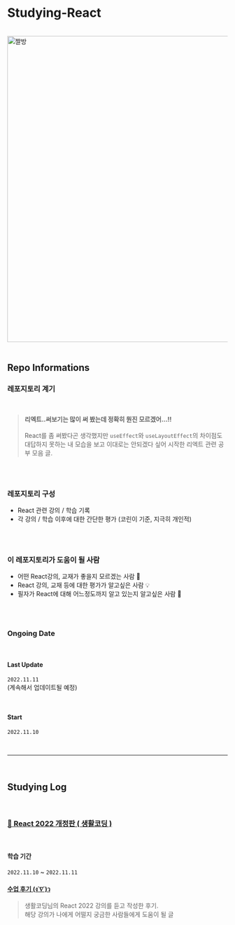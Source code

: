 # Studying-React

<br/>

<img src="https://img1.daumcdn.net/thumb/R1280x0/?scode=mtistory2&fname=https%3A%2F%2Fk.kakaocdn.net%2Fdn%2FFzu2L%2FbtrQUBH76F7%2F6FfTNS4yIxOidZIsz5yK50%2Fimg.png" width="700" alt="짤방" />

<br/>
<br/>

## Repo Informations

### 레포지토리 계기

<br/>

> <b>리엑트..써보기는 많이 써 봤는데 정확히 뭔진 모르겠어...!! </b><br/><br/>
> React를 좀 써봤다곤 생각했지만 `useEffect`와 `useLayoutEffect`의 차이점도 대답하지 못하는 내 모습을 보고 이대로는 안되겠다 싶어 시작한 리엑트 관련 공부 모음 글.

<br/>
<br/>

### 레포지토리 구성

-   React 관련 강의 / 학습 기록
-   각 강의 / 학습 이후에 대한 간단한 평가 (코린이 기준, 지극히 개인적)

<br/>
<br/>

### 이 레포지토리가 도움이 될 사람

-   어떤 React강의, 교재가 좋을지 모르겠는 사람 🤔
-   React 강의, 교재 등에 대한 평가가 알고싶은 사람 💡
-   필자가 React에 대해 어느정도까지 알고 있는지 알고싶은 사람 👀

<br/>
<br/>

### Ongoing Date

<br/>

#### Last Update

`2022.11.11`<br/>
(계속해서 업데이트될 예정)

<br/>

#### Start

`2022.11.10`
<br/>

<br/>

---

<br/>

## Studying Log

<br/>

### [📁 React 2022 개정판 ( 생활코딩 )](https://github.com/MayOwall/studying-react/tree/main/react2022_lifeCoding)

<br/>

#### 학습 기간

`2022.11.10` ~ `2022.11.11`

#### [수업 후기 (ง˙∇˙)ว](https://github.com/MayOwall/studying-react/blob/main/react2022_lifeCoding/0.%20%EC%88%98%EC%97%85%20%ED%9B%84%EA%B8%B0.md)

> 생활코딩님의 React 2022 강의를 듣고 작성한 후기.<br/>
> 해당 강의가 나에게 어떨지 궁금한 사람들에게 도움이 될 글
